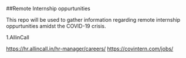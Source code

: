 ##Remote Internship oppurtunities

This repo will be used to gather information regarding remote internship oppurtunities amidst the COVID-19 crisis.

1.AllinCall

https://hr.allincall.in/hr-manager/careers/
https://covintern.com/jobs/
